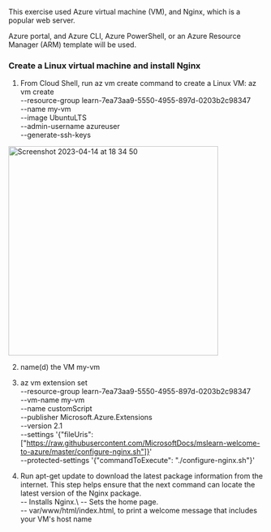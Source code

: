 This exercise used Azure virtual machine (VM), and Nginx, which is a popular web server.

Azure portal, and Azure CLI, Azure PowerShell, or an Azure Resource Manager (ARM) template will be used.

### Create a Linux virtual machine and install Nginx

1. From Cloud Shell, run az vm create command to create a Linux VM:
 az vm create \
  --resource-group learn-7ea73aa9-5550-4955-897d-0203b2c98347 \
  --name my-vm \
  --image UbuntuLTS \
  --admin-username azureuser \
  --generate-ssh-keys
<img width="413" alt="Screenshot 2023-04-14 at 18 34 50" src="https://user-images.githubusercontent.com/19546253/232089341-360a63a8-0c12-4c6b-ba24-d0b72020d0a4.png">


2. name(d) the VM my-vm
3. az vm extension set \
  --resource-group learn-7ea73aa9-5550-4955-897d-0203b2c98347 \
  --vm-name my-vm \
  --name customScript \
  --publisher Microsoft.Azure.Extensions \
  --version 2.1 \
  --settings '{"fileUris":["https://raw.githubusercontent.com/MicrosoftDocs/mslearn-welcome-to-azure/master/configure-nginx.sh"]}' \
  --protected-settings '{"commandToExecute": "./configure-nginx.sh"}'
  
  
4.  Run apt-get update to download the latest package information from the internet. 
This step helps ensure that the next command can locate the latest version of the Nginx package.\
-- Installs Nginx.\ 
-- Sets the home page.\
-- var/www/html/index.html, to print a welcome message that includes your VM's host name 

